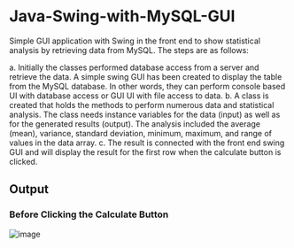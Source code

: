 # Java-Swing-with-MySQL-GUI
Simple GUI application with Swing in the front end to show statistical analysis by retrieving data from MySQL. The steps are as follows:

a.	Initially the classes performed database access from a server and retrieve the data. A simple swing GUI has been created to display the table from the MySQL database. In other words, they can perform console based UI with database access or GUI UI with file access to data.
b.	A class is created that holds the methods to perform numerous data and statistical analysis. The class needs instance variables for the data (input) as well as for the generated results (output). The analysis included the average (mean), variance, standard deviation, minimum, maximum, and range of values in the data array.
c.	The result is connected with the front end swing GUI and will display the result for the first row when the calculate button is clicked.

## Output

### Before Clicking the Calculate Button

![image](https://user-images.githubusercontent.com/45178199/62824294-5ee81280-bb61-11e9-9972-58912abb2efa.png)


